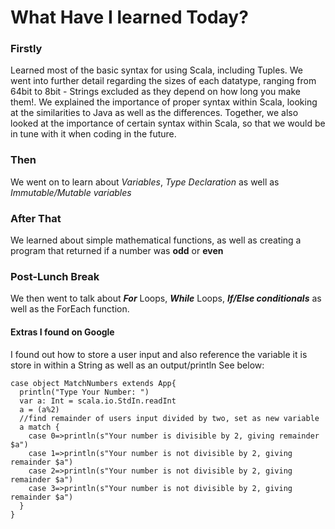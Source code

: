 # What Have I learned Today?

### Firstly
Learned most of the basic syntax for using Scala, including Tuples. We went into further detail regarding the sizes of each datatype, ranging from 64bit to 8bit - Strings excluded as they depend on how long you make them!. We explained the importance of proper syntax within Scala, looking at the similarities to Java as well as the differences. Together, we also looked at the importance of certain syntax within Scala, so that we would be in tune with it when coding in the future.

### Then
We went on to learn about _Variables_, _Type Declaration_ as well as _Immutable/Mutable variables_

### After That
We learned about simple mathematical functions, as well as creating a program that returned if a number was __odd__ or __even__

### Post-Lunch Break
We then went to talk about ___For___ Loops, ___While___ Loops, ___If/Else conditionals___ as well as the ForEach function.

#### Extras I found on Google
I found out how to store a user input and also reference the variable it is store in within a String as well as an output/println
See below:
```
case object MatchNumbers extends App{
  println("Type Your Number: ")
  var a: Int = scala.io.StdIn.readInt
  a = (a%2)
  //find remainder of users input divided by two, set as new variable
  a match {
    case 0=>println(s"Your number is divisible by 2, giving remainder $a")
    case 1=>println(s"Your number is not divisible by 2, giving remainder $a")
    case 2=>println(s"Your number is not divisible by 2, giving remainder $a")
    case 3=>println(s"Your number is not divisible by 2, giving remainder $a")
  }
}
```
